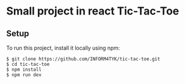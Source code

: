 # Small project in react Tic-Tac-Toe
## Setup
To run this project, install it locally using npm:
```
$ git clone https://github.com/INFORM4TYK/tic-tac-toe.git
$ cd tic-tac-toe
$ npm install
$ npm run dev
```
